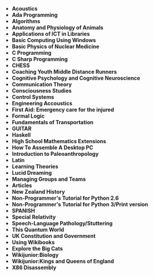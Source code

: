 <ul>

                             

 <li><b><a target="_blank" href="https://github.com/manjunath5496/Wikibooks/blob/master/wiki(1).pdf" style="text-decoration:none;">Acoustics</a></b></li>

 <li><b><a target="_blank" href="https://github.com/manjunath5496/Wikibooks/blob/master/wiki(2).pdf" style="text-decoration:none;">Ada Programming</a></b></li>

<li><b><a target="_blank" href="https://github.com/manjunath5496/Wikibooks/blob/master/wiki(3).pdf" style="text-decoration:none;">Algorithms</a></b></li>
 <li><b><a target="_blank" href="https://github.com/manjunath5496/Wikibooks/blob/master/wiki(4).pdf" style="text-decoration:none;">Anatomy and Physiology of Animals</a></b></li>                              
<li><b><a target="_blank" href="https://github.com/manjunath5496/Wikibooks/blob/master/wiki(5).pdf" style="text-decoration:none;">Applications of ICT in Libraries</a></b></li>
<li><b><a target="_blank" href="https://github.com/manjunath5496/Wikibooks/blob/master/wiki(6).pdf" style="text-decoration:none;">Basic Computing Using Windows</a></b></li>
 <li><b><a target="_blank" href="https://github.com/manjunath5496/Wikibooks/blob/master/wiki(7).pdf" style="text-decoration:none;">Basic Physics of Nuclear Medicine</a></b></li>

 <li><b><a target="_blank" href="https://github.com/manjunath5496/Wikibooks/blob/master/wiki(8).pdf" style="text-decoration:none;"> C Programming </a></b></li>
   <li><b><a target="_blank" href="https://github.com/manjunath5496/Wikibooks/blob/master/wiki(9).pdf" style="text-decoration:none;">C Sharp Programming</a></b></li>
  
   
 <li><b><a target="_blank" href="https://github.com/manjunath5496/Wikibooks/blob/master/wiki(10).pdf" style="text-decoration:none;">CHESS </a></b></li>                              
<li><b><a target="_blank" href="https://github.com/manjunath5496/Wikibooks/blob/master/wiki(11).pdf" style="text-decoration:none;">Coaching Youth Middle Distance Runners</a></b></li>
<li><b><a target="_blank" href="https://github.com/manjunath5496/Wikibooks/blob/master/wiki(12).pdf" style="text-decoration:none;">Cognitive Psychology and Cognitive Neuroscience</a></b></li>
<li><b><a target="_blank" href="https://github.com/manjunath5496/Wikibooks/blob/master/wiki(13).pdf" style="text-decoration:none;">Communication Theory</a></b></li>

<li><b><a target="_blank" href="https://github.com/manjunath5496/Wikibooks/blob/master/wiki(14).pdf" style="text-decoration:none;">Consciousness Studies</a></b></li>
                              
<li><b><a target="_blank" href="https://github.com/manjunath5496/Wikibooks/blob/master/wiki(15).pdf" style="text-decoration:none;">Control Systems</a></b></li>

<li><b><a target="_blank" href="https://github.com/manjunath5496/Wikibooks/blob/master/wiki(16).pdf" style="text-decoration:none;">Engineering Accoustics</a></b></li>

  <li><b><a target="_blank" href="https://github.com/manjunath5496/Wikibooks/blob/master/wiki(17).pdf" style="text-decoration:none;">First Aid: Emergency care for the injured</a></b></li>   
  
<li><b><a target="_blank" href="https://github.com/manjunath5496/Wikibooks/blob/master/wiki(18).pdf" style="text-decoration:none;">Formal Logic</a></b></li> 

  
<li><b><a target="_blank" href="https://github.com/manjunath5496/Wikibooks/blob/master/wiki(19).pdf" style="text-decoration:none;">Fundamentals of Transportation</a></b></li> 

<li><b><a target="_blank" href="https://github.com/manjunath5496/Wikibooks/blob/master/wiki(20).pdf" style="text-decoration:none;">GUITAR</a></b></li>

<li><b><a target="_blank" href="https://github.com/manjunath5496/Wikibooks/blob/master/wiki(21).pdf" style="text-decoration:none;">Haskell</a></b></li>
<li><b><a target="_blank" href="https://github.com/manjunath5496/Wikibooks/blob/master/wiki(22).pdf" style="text-decoration:none;">High School Mathematics Extensions</a></b></li> 
 <li><b><a target="_blank" href="https://github.com/manjunath5496/Wikibooks/blob/master/wiki(23).pdf" style="text-decoration:none;">How To Assemble A Desktop PC</a></b></li> 
 

   <li><b><a target="_blank" href="https://github.com/manjunath5496/Wikibooks/blob/master/wiki(24).pdf" style="text-decoration:none;">Introduction to Paleoanthropology</a></b></li>
 
   <li><b><a target="_blank" href="https://github.com/manjunath5496/Wikibooks/blob/master/wiki(25).pdf" style="text-decoration:none;">Latin</a></b></li>                              
 <li><b><a target="_blank" href="https://github.com/manjunath5496/Wikibooks/blob/master/wiki(26).pdf" style="text-decoration:none;">Learning Theories</a></b></li>
 <li><b><a target="_blank" href="https://github.com/manjunath5496/Wikibooks/blob/master/wiki(27).pdf" style="text-decoration:none;">Lucid Dreaming</a></b></li>
   
 
   <li><b><a target="_blank" href="https://github.com/manjunath5496/Wikibooks/blob/master/wiki(28).pdf" style="text-decoration:none;">Managing Groups and Teams</a></b></li>
 
   <li><b><a target="_blank" href="https://github.com/manjunath5496/Wikibooks/blob/master/wiki(29).pdf" style="text-decoration:none;">Articles</a></b></li>                              

  <li><b><a target="_blank" href="https://github.com/manjunath5496/Wikibooks/blob/master/wiki(30).pdf" style="text-decoration:none;">New Zealand History</a></b></li>
 
   <li><b><a target="_blank" href="https://github.com/manjunath5496/Wikibooks/blob/master/wiki(31).pdf" style="text-decoration:none;">Non-Programmer's Tutorial for Python 2.6</a></b></li> 
    <li><b><a target="_blank" href="https://github.com/manjunath5496/Wikibooks/blob/master/wiki(32).pdf" style="text-decoration:none;">Non-Programmer's Tutorial for Python 3/Print version</a></b></li> 

   <li><b><a target="_blank" href="https://github.com/manjunath5496/Wikibooks/blob/master/wiki(33).pdf" style="text-decoration:none;">SPANISH</a></b></li>                              

  <li><b><a target="_blank" href="https://github.com/manjunath5496/Wikibooks/blob/master/wiki(34).pdf" style="text-decoration:none;">Special Relativity</a></b></li> 
 
  <li><b><a target="_blank" href="https://github.com/manjunath5496/Wikibooks/blob/master/wiki(35).pdf" style="text-decoration:none;">Speech-Language Pathology/Stuttering</a></b></li> 

  <li><b><a target="_blank" href="https://github.com/manjunath5496/Wikibooks/blob/master/wiki(36).pdf" style="text-decoration:none;">This Quantum World</a></b></li> 
 
<li><b><a target="_blank" href="https://github.com/manjunath5496/Wikibooks/blob/master/wiki(37).pdf" style="text-decoration:none;">UK Constitution and Government</a></b></li>
 <li><b><a target="_blank" href="https://github.com/manjunath5496/Wikibooks/blob/master/wiki(38).pdf" style="text-decoration:none;">Using Wikibooks</a></b></li>
<li><b><a target="_blank" href="https://github.com/manjunath5496/Wikibooks/blob/master/wiki(39).pdf" style="text-decoration:none;">Explore the Big Cats</a></b></li>
 <li><b><a target="_blank" href="https://github.com/manjunath5496/Wikibooks/blob/master/wiki(40).pdf" style="text-decoration:none;">Wikijunior:Biology</a></b></li>                              
<li><b><a target="_blank" href="https://github.com/manjunath5496/Wikibooks/blob/master/wiki(41).pdf" style="text-decoration:none;">Wikijunior:Kings and Queens of England</a></b></li>
<li><b><a target="_blank" href="https://github.com/manjunath5496/Wikibooks/blob/master/wiki(42).pdf" style="text-decoration:none;">X86 Disassembly</a></b></li>
</ul>
